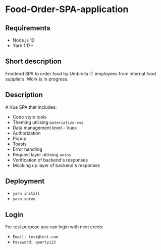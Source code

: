 # Food-Order-SPA-application

## Requirements
- Node.js 12
- Yarn 1.17+

## Short description

Frontend SPA to order food by Umbrella IT employees from internal food suppliers. Work is in progress.

## Description

A Vue SPA that includes:

- Code style tools
- Theming utilising `materialize-css`
- Data management level - Vuex
- Authorization
- Popup
- Toasts
- Error handling
- Request layer utilising `axios`
- Verification of backend's responses
- Mocking up layer of backend's responses

## Deployment

- `yarn install`
- `yarn serve`

## Login

For test purpose you can login with next creds:

- `Email: test@test.com`
- `Password: qwerty123`
